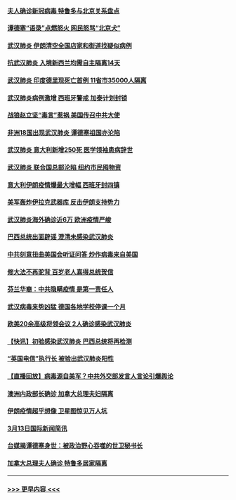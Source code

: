 #### [夫人确诊新冠病毒 特鲁多与北京关系盘点](../pages/prog202/a102799474.md?t=03141731) 
#### [谭德塞“语录”点燃怒火 网民怒骂“北京犬”](../pages/prog202/a102799480.md?t=03141731) 
#### [武汉肺炎 伊朗清空全国店家和街道找疑似病例](../pages/prog202/a102799451.md?t=03141731) 
#### [抗武汉肺炎 入境新西兰均需自主隔离14天](../pages/prog202/a102799406.md?t=03141731) 
#### [武汉肺炎 印度德里现死亡首例 11省市35000人隔离](../pages/prog202/a102799379.md?t=03141731) 
#### [武汉肺炎病例激增 西班牙警戒 加泰计划封锁](../pages/prog202/a102799338.md?t=03141731) 
#### [战狼赵立坚“毒言”惹祸 美国传召中共大使](../pages/prog202/a102799314.md?t=03141731) 
#### [非洲18国出现武汉肺炎 谭德塞祖国亦沦陷](../pages/prog202/a102799302.md?t=03141731) 
#### [武汉肺炎 意大利新增250死 医学领袖患病辞世](../pages/prog202/a102799253.md?t=03141731) 
#### [武汉肺炎 联合国总部沦陷 纽约市民囤物资](../pages/prog202/a102799239.md?t=03141731) 
#### [意大利伊朗疫情爆最大增幅 西班牙封四镇](../pages/prog202/a102798969.md?t=03141731) 
#### [美军轰炸伊拉克武器库 反击伊朗支持势力](../pages/prog202/a102799127.md?t=03141731) 
#### [武汉肺炎海外确诊近6万 欧洲疫情严峻](../pages/prog202/a102799147.md?t=03141731) 
#### [巴西总统出面辟谣  澄清未感染武汉肺炎](../pages/prog202/a102799066.md?t=03141731) 
#### [中共刻意扭曲美国会听证问答 炒作病毒来自美国](../pages/prog202/a102799022.md?t=03141731) 
#### [修大法不再驼背 百岁老人喜得总统贺信](../pages/prog202/a102799026.md?t=03141731) 
#### [芬兰华裔：中共隐瞒疫情 是第一责任人](../pages/prog202/a102798951.md?t=03141731) 
#### [武汉病毒来势凶猛 德国各地学校停课一个月](../pages/prog202/a102798978.md?t=03141731) 
#### [欧美20余高级将领会议 2人确诊感染武汉肺炎](../pages/prog202/a102798930.md?t=03141731) 
#### [【快讯】初验感染武汉肺炎 巴西总统将再检测](../pages/prog202/a102798917.md?t=03141731) 
#### [“英国电信”执行长 被验出武汉肺炎阳性](../pages/prog202/a102798904.md?t=03141731) 
#### [【直播回放】病毒源自美军？中共外交部发言人言论引爆舆论](../pages/prog202/a102798842.md?t=03141731) 
#### [澳洲内政部长确诊 加拿大总理夫妇隔离](../pages/prog202/a102798781.md?t=03141731) 
#### [伊朗疫情超乎想像 卫星图惊见万人坑](../pages/prog202/a102798711.md?t=03141731) 
#### [3月13日国际新闻简讯](../pages/prog202/a102798719.md?t=03141731) 
#### [台媒揭谭德塞身世：被政治野心吞噬的世卫秘书长](../pages/prog202/a102798536.md?t=03141731) 
#### [加拿大总理夫人确诊 特鲁多居家隔离](../pages/prog202/a102798517.md?t=03141731) 

----
#### [ >>> 更早内容 <<< ](../indexes/prog202-earlier.md)
